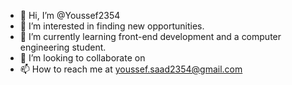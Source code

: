 - 👋 Hi, I’m @Youssef2354
- 👀 I’m interested in finding new opportunities.
- 🌱 I’m currently learning front-end development and a computer engineering student.
- 💞️ I’m looking to collaborate on 
- 📫 How to reach me at youssef.saad2354@gmail.com

<!---
Youssef2354/Youssef2354 is a ✨ special ✨ repository because its `README.md` (this file) appears on your GitHub profile.
You can click the Preview link to take a look at your changes.
--->
